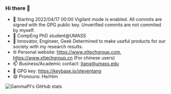 ### Hi there 👋
- :triangular_flag_on_post: Starting 2022/04/17 00:00 Vigilant mode is enabled. All commits are signed with the GPG public key. Unverified commits are not commited by myself.
- 🔭 CompEng PhD student@UMASS
- 🌱 Innovator, Engineer, Geek Determined to make useful products for our society with my research results.
- 🌐 Personal website: https://www.xttechgroup.com, https://www.xttechgroup.cn (For chinese users)
- 📫 Business/Academic contact: jtang@umass.edu
- 🔑 GPG key: https://keybase.io/steventang
- 😄 Pronouns: He/Him

![GammaPI's GitHub stats](https://github-readme-stats.vercel.app/api?username=gammapi&count_private=true)
<!--
**GammaPi/gammapi** is a ✨ _special_ ✨ repository because its `README.md` (this file) appears on your GitHub profile.

Here are some ideas to get you started:

- 🔭 I’m currently working on ...
- 🌱 I’m currently learning ...
- 👯 I’m looking to collaborate on ...
- 🤔 I’m looking for help with ...
- 💬 Ask me about ...
- 📫 How to reach me: ...
- 😄 Pronouns: ...
- ⚡ Fun fact: ...
-->
